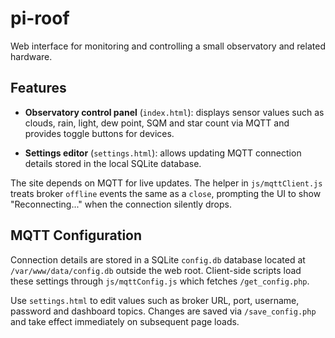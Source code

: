 # pi-roof

Web interface for monitoring and controlling a small observatory and related hardware.

## Features

- **Observatory control panel** (`index.html`): displays sensor values such as clouds, rain, light, dew point, SQM and star count via MQTT and provides toggle buttons for devices.

- **Settings editor** (`settings.html`): allows updating MQTT connection details stored in the local SQLite database.

The site depends on MQTT for live updates. The helper in `js/mqttClient.js` treats broker `offline` events the same as a `close`, prompting the UI to show "Reconnecting..." when the connection silently drops.

## MQTT Configuration
Connection details are stored in a SQLite `config.db` database located at `/var/www/data/config.db` outside the web root. Client-side scripts load these settings through `js/mqttConfig.js` which fetches `/get_config.php`.

Use `settings.html` to edit values such as broker URL, port, username, password and dashboard topics. Changes are saved via `/save_config.php` and take effect immediately on subsequent page loads.
